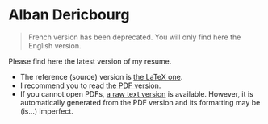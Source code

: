 Alban Dericbourg
================

> French version has been deprecated. You will only find here the English version.

Please find here the latest version of my resume.

* The reference (source) version is [the LaTeX one](dericbourg_alban_resume_en.tex).
* I recommend you to read [the PDF version](dericbourg_alban_resume_en.pdf?raw=true).
* If you cannot open PDFs, [a raw text version](dericbourg_alban_resume_en.txt?raw=true) is available. However, it is automatically generated from the PDF version and its formatting may be (is...) imperfect.
